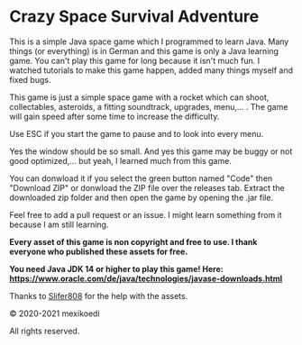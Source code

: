 # Crazy Space Survival Adventure

This is a simple Java space game which I programmed to learn Java. 
Many things (or everything) is in German and this game is only a Java learning game. 
You can't play this game for long because it isn't much fun. I watched tutorials to make this game happen, added many things myself and fixed bugs. 

This game is just a simple space game with a rocket which can shoot, collectables, asteroids, a fitting soundtrack, upgrades, menu,... . 
The game will gain speed after some time to increase the difficulty.

Use ESC if you start the game to pause and to look into every menu. 

Yes the window should be so small.
And yes this game may be buggy or not good optimized,... but yeah, I learned much from this game.


You can donwload it if you select the green button named "Code" then "Download ZIP" or donwload the ZIP file over the releases tab. Extract the downloaded zip folder and then open the game by opening the .jar file.


Feel free to add a pull request or an issue. I might learn something from it because I am still learning.  


**Every asset of this game is non copyright and free to use. I thank everyone who published these assets for free.**

**You need Java JDK 14 or higher to play this game! Here: https://www.oracle.com/de/java/technologies/javase-downloads.html**

Thanks to [Slifer808](https://steamcommunity.com/profiles/76561198347469960) for the help with the assets.

© 2020-2021 mexikoedi 

All rights reserved.
